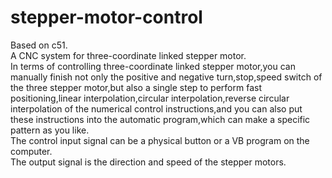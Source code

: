 # stepper-motor-control
Based on c51.  
A CNC system for three-coordinate linked stepper motor.  
In terms of controlling three-coordinate linked stepper motor,you can manually finish not only the positive and negative turn,stop,speed switch of the three stepper motor,but also a single step to perform fast positioning,linear interpolation,circular interpolation,reverse circular interpolation of the numerical control instructions,and you can also put these instructions into the automatic program,which can make a specific pattern as you like.  
The control input signal can be a physical button or a VB program on the computer.  
The output signal is the direction and speed of the stepper motors.  
